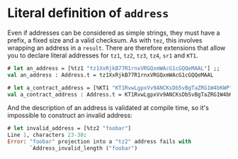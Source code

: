 # Literal definition of `address`

Even if addresses can be considered as simple strings, they must have a prefix,
a fixed size and a valid checksum. As with `tez`, this involves wrapping an
address in a `result`. There are therefore extensions that allow you to declare literal addresses for `tz1`, `tz2`, `tz3`, `tz4`, `sr1` and `KT1`.

```ocaml
# let an_address = [%tz1 "tz1XxRjkB77R1rnxVRGQxmWAcG1cGQQeMAAL"] ;;
val an_address : Address.t = tz1XxRjkB77R1rnxVRGQxmWAcG1cGQQeMAAL
```

```ocaml
# let a_contract_address = [%KT1 "KT1RvwLgpxVv9ANCKsDb5vBgTaZRG1W4bKWP"] ;;
val a_contract_address : Address.t = KT1RvwLgpxVv9ANCKsDb5vBgTaZRG1W4bKWP
```

And the description of an address is validated at compile time, so it's
impossible to construct an invalid address:

```ocaml
# let invalid_address = [%tz2 "foobar"]
Line 1, characters 23-38:
Error: "foobar" projection into a "tz2" address fails with
       `Address_invalid_length ("foobar")
```
